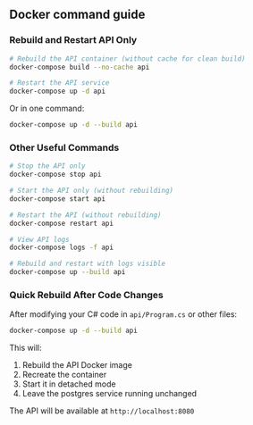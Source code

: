 ## Docker command guide

### Rebuild and Restart API Only

```bash
# Rebuild the API container (without cache for clean build)
docker-compose build --no-cache api

# Restart the API service
docker-compose up -d api
```

Or in one command:

```bash
docker-compose up -d --build api
```

### Other Useful Commands

```bash
# Stop the API only
docker-compose stop api

# Start the API only (without rebuilding)
docker-compose start api

# Restart the API (without rebuilding)
docker-compose restart api

# View API logs
docker-compose logs -f api

# Rebuild and restart with logs visible
docker-compose up --build api
```

### Quick Rebuild After Code Changes

After modifying your C# code in `api/Program.cs` or other files:

```bash
docker-compose up -d --build api
```

This will:

1. Rebuild the API Docker image
2. Recreate the container
3. Start it in detached mode
4. Leave the postgres service running unchanged

The API will be available at `http://localhost:8080`
